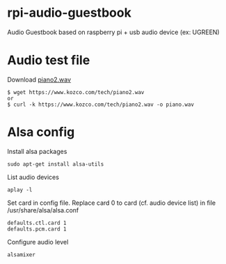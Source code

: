# rpi-audio-guestbook
Audio Guestbook based on raspberry pi + usb audio device (ex: UGREEN)

# Audio test file
Download [piano2.wav](https://www.kozco.com/tech/piano2.wav)

```console
$ wget https://www.kozco.com/tech/piano2.wav
or
$ curl -k https://www.kozco.com/tech/piano2.wav -o piano.wav
```

# Alsa config
Install alsa packages
```console
sudo apt-get install alsa-utils
```

List audio devices
```console
aplay -l
```

Set card in config file. Replace card 0 to card <card number> (cf. audio device list) in file /usr/share/alsa/alsa.conf
```console
defaults.ctl.card 1
defaults.pcm.card 1
```
  
Configure audio level
```console
alsamixer
```
